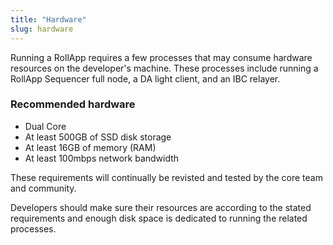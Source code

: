 ```yaml
---
title: "Hardware"
slug: hardware
---
```


Running a RollApp requires a few processes that may consume hardware resources on the developer's machine. These processes include running a RollApp Sequencer full node, a DA light client, and an IBC relayer.

### Recommended hardware

-   Dual Core
-   At least 500GB of SSD disk storage
-   At least 16GB of memory (RAM)
-   At least 100mbps network bandwidth

These requirements will continually be revisted and tested by the core team and community.

Developers should make sure their resources are according to the stated requirements and enough disk space is dedicated to running the related processes.
